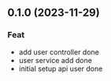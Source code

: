 ## 0.1.0 (2023-11-29)

### Feat

- add user controller done
- user service add done
- initial setup api user done
